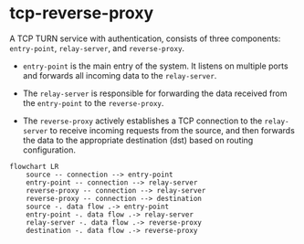 # tcp-reverse-proxy

A TCP TURN service with authentication, consists of three components: `entry-point`, `relay-server`, and `reverse-proxy`.

- `entry-point` is the main entry of the system. It listens on multiple ports and forwards all incoming data to the `relay-server`.

- The `relay-server` is responsible for forwarding the data received from the `entry-point` to the `reverse-proxy`.

- The `reverse-proxy` actively establishes a TCP connection to the `relay-server` to receive incoming requests from the source, and then forwards the data to the appropriate destination (dst) based on routing configuration.

```mermaid
flowchart LR
    source -- connection --> entry-point
    entry-point -- connection --> relay-server
    reverse-proxy -- connection --> relay-server
    reverse-proxy -- connection --> destination
    source -. data flow .-> entry-point
    entry-point -. data flow .-> relay-server
    relay-server -. data flow .-> reverse-proxy
    destination -. data flow .-> reverse-proxy
```